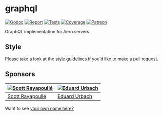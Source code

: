 # graphql

[![Godoc][godoc-image]][godoc-url]
[![Report][report-image]][report-url]
[![Tests][tests-image]][tests-url]
[![Coverage][coverage-image]][coverage-url]
[![Patreon][patreon-image]][patreon-url]

GraphQL implementation for Aero servers.

## Style

Please take a look at the [style guidelines](https://github.com/akyoto/quality/blob/master/STYLE.md) if you'd like to make a pull request.

## Sponsors

| [![Scott Rayapoullé](https://avatars3.githubusercontent.com/u/11772084?s=70&v=4)](https://github.com/soulcramer) | [![Eduard Urbach](https://avatars2.githubusercontent.com/u/438936?s=70&v=4)](https://twitter.com/eduardurbach) |
| --- | --- |
| [Scott Rayapoullé](https://github.com/soulcramer) | [Eduard Urbach](https://eduardurbach.com) |

Want to see [your own name here?](https://www.patreon.com/eduardurbach)

[godoc-image]: https://godoc.org/github.com/aerogo/graphql?status.svg
[godoc-url]: https://godoc.org/github.com/aerogo/graphql
[report-image]: https://goreportcard.com/badge/github.com/aerogo/graphql
[report-url]: https://goreportcard.com/report/github.com/aerogo/graphql
[tests-image]: https://cloud.drone.io/api/badges/aerogo/graphql/status.svg
[tests-url]: https://cloud.drone.io/aerogo/graphql
[coverage-image]: https://codecov.io/gh/aerogo/graphql/graph/badge.svg
[coverage-url]: https://codecov.io/gh/aerogo/graphql
[patreon-image]: https://img.shields.io/badge/patreon-donate-green.svg
[patreon-url]: https://www.patreon.com/eduardurbach
